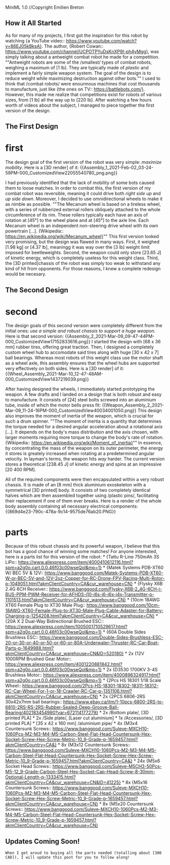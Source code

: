 MiniML 1.0
//Copyright Emilien Breton


How it All Started
------------------

As for many of my projects, I first got the inspiration for this robot by watching {a YouTube video:: https://www.youtube.com/watch?v=86EJ05kBksA}. The author, {Robert Cowan:: https://www.youtube.com/channel/UCPOTPYuDsKnXP9I-ph4yMgg}, was simply talking about a antweight combat robot he made for a competition.
	""Antweight robots are some of the /smallest/ types of combat robots, weighing a maximum of [1 lb]. They are typically made of *plastic* and implement a fairly simple  weapon system. The goal of the design is to reduce weight while maximizing destruction against other bots.""
I used to think that /combat robots/ were enourmous machines that cost thousands to manufacture, just like {the ones on TV:: https://battlebots.com/}. However, this made me realize that competitions exist for robots of various sizes, from [1 lb] all the way up to [220 lb]. After watching a few hours worth of videos about the subject, I managed to piece together the first version of the design.

The First Design
----------------

# first
The design goal of the first version of the robot was very simple: *maximize mobility*. Here is a [3D render] of it:
	{{Assembly_1_2021-Feb-02_03-24-59PM-000_CustomizedView22055540780_png.png}}

I had previously identified that the lack of mobility of some bots caused them to loose matches. In order to combat this, the first version of my combat robot was reversible, meaning it could drive both *right side up* and *up side down*. Moreover, I decided to use omnidirectional wheels to make it as nimble as possible.
	""The Mecanum wheel is based on a tireless wheel, with a series of rubberized external rollers obliquely attached to the whole circumference of its rim. These rollers typically each have an axis of rotation at [45°] to the wheel plane and at [45°] to the axle line. Each Mecanum wheel is an independent non-steering drive wheel with its own powertrain [...].
	{Wikipedia:: https://en.wikipedia.org/wiki/Mecanum_wheel}""
This first version looked very promising, but the design was flawed in many ways. First, it weighed [1.98 kg] or [4.37 lb], meaningg it was way over the [3 lb] weight limit imposed for beetleweights. Second, the weapon could only store [23.65 J] of kinetic energy, which is completely useless for this weight class. Third, the [3D printed]chassis of the robot was simply too weak to withstand any kind of hit from opponents. For those reasons, I knew a complete redesign would be necesary.


The Second Design
-----------------

# second
The design goals of this second version were completely different from the initial ones: *use a simple and robust chassis to support a huge weapon*. Here is that second version:
	{{Assembly_2_2021-Mar-09_09-47-44PM-000_CustomizedView17152833616.png}}
I started the design with [68 x 36 mm] rubber tires, offering great traction. Then, I designed a completely custom wheel hub to accomodate said tires along with huge [30 x 42 x 7] ball bearings. Whereas most robots of this weight class use the motor shaft as a wheel axle, this assembly ensures that the wheel hubs are supported very effectively on both sides. Here is a [3D render] of it:
	{{Wheel_Assembly_2021-Mar-10_12-47-48AM-000_CustomizedView1437219039.png}}

After having designed the wheels, I immediately started prototyping the weapon. A few drafts and I landed on a design that is both robust and easy to manufacture. It consists of [24] steel bolts screwed into an aluminium tube, inside of which the motor bells press fit:
	{{Weapon_Assembly_2_2021-Mar-09_11-24-16PM-000_CustomizedView40034001050.png}}
This design also improves the moment of inertia of the weapon, which is crucial for such a drum spinner.
	""The moment of inertia is a quantity that determines the torque needed for a desired angular acceleration about a rotational axis [...]. It depends on the body's mass distribution and the axis chosen, with larger moments requiring more torque to change the body's rate of rotation.
	{Wikipedia:: https://en.wikipedia.org/wiki/Moment_of_inertia}""
In essence, by concentrating the mass of the weapon on its outer perimeter, the energy it stores is greately increased when rotating at a predetermined angular velocity. In layman's terms, the weapon hits *way* harder. The current version stores a theoretical [238.45 J] of kinetic energy and spins at an impressive [20 400 RPM].

All of the required components were then encapsulated within a very robust chassis. It is made of an [8 mm] thick aluminium exoskeleton with a symmetrical [3D printed] body. It consists of two completely identical halves which are then assembled together using /plastic pins/, facilitating their replacement if one of them ever breaks. Here is a render of the whole body assembly containing all necessary electrical components:
	{{869d4e23-790c-478a-9c14-9575de76ab20.PNG}}
# parts
Because of this robust chassis and its powerful weapon, I believe that this bot has a good chance of winning some matches! For anyone interested, here is a parts list for this version of the robot:
	* {Tattu R-Line 750mAh 3S LiPo:: https://www.aliexpress.com/item/4000410612116.html?spm=a2g0o.cart.0.0.46f03c00wseQoI&mp=1}
	* {Matek Systems PDB-XT60 W/ BEC 5V & 12V:: https://www.banggood.com/Matek-Systems-PDB-XT60-W-or-BEC-5V-and-12V-2oz-Copper-for-RC-Drone-FPV-Racing-Multi-Rotor-p-1049051.html?akmClientCountry=CA&cur_warehouse=CN}
	* {Flysky X6B 2.4G 6CH Receiver:: https://www.banggood.com/Flysky-X6B-2_4G-6CH-i-BUS-PPM-PWM-Receiver-for-AFHDS-i10-i6s-i6-i6x-i4x-Transmitter-p-1101513.html?akmClientCountry=CA&cur_warehouse=CN}
	* {10cm 18AWG XT60 Female Plug to XT30 Male Plug:: https://www.banggood.com/10cm-18AWG-XT60-Female-Plug-to-XT30-Male-Plug-Cable-Adapter-for-Battery-Charging-p-1254208.html?akmClientCountry=CA&cur_warehouse=CN}
	* {20A X 2 Dual-Way Bidirectional Brushed ESC:: https://www.aliexpress.com/item/1005001710529617.html?spm=a2g0o.cart.0.0.46f03c00wseQoI&mp=1}
	* {60A Double Sides Brushless ESC:: https://www.banggood.com/Double-Sides-Brushless-ESC-20-or-30-or-40-or-50-or-60-or-80A-Underwater-Thruster-RC-Car-Boat-Parts-p-1649988.html?akmClientCountry=CA&cur_warehouse=CN&ID=520180}
	* 2x {12V 1000RPM Brushed Gear Motor:: https://www.aliexpress.com/item/4001220881842.html?spm=a2g0o.cart.0.0.46f03c00wseQoI&mp=1}
	* 2x {D3530 1700KV 3-4S Brushless Motor:: https://www.aliexpress.com/item/4000896324917.html?spm=a2g0o.cart.0.0.46f03c00wseQoI&mp=1}
	* {2Pcs HS 18301 1/18 Scale Wheel:: https://www.banggood.com/2Pcs-HS-18301-18302-18311-18312-RC-Car-Wheel-For-1-or-18-Crawler-RC-Car-p-1351106.html?akmClientCountry=CA&cur_warehouse=CN}
	* 2x {2PCS 6806-2RS 30x42x7mm ball bearings:: https://www.ebay.ca/itm/1-10pcs-6800-2RS-to-6810-2RS-RS-2RS-Rubber-Sealed-Deep-Groove-Ball-Bearing/402183454980?var=672114177279}
	* 2x /Bottom plate/, [3D printed PLA]
	* 2x /Side plate/, [Laser cut aluminium]
	* 1x /Accessories/, [3D printed PLA]
	* [35 x 42 x 160 mm] /aluminium pipe/
	* 4x {M3x4 Countersunk Screws:: https://www.banggood.com/Suleve-MXCH10-1060Pcs-M2-M3-M4-M5-Carbon-Steel-Flat-Head-Countersunk-Hex-Socket-Screw-Hex-Screw-Metric-10_9-Grade-p-1659457.html?akmClientCountry=CA&}
	* 8x {M3x12 Countersunk Screws:: https://www.banggood.com/Suleve-MXCH10-1060Pcs-M2-M3-M4-M5-Carbon-Steel-Flat-Head-Countersunk-Hex-Socket-Screw-Hex-Screw-Metric-10_9-Grade-p-1659457.html?akmClientCountry=CA&}
	* 24x {M5x6 Socket Head Screws:: https://www.banggood.com/Suleve-M5CH3-50Pcs-M5-12_9-Grade-Carbon-Steel-Hex-Socket-Cap-Head-Screw-8-30mm-Optional-Length-p-1333415.html?akmClientCountry=CA&cur_warehouse=CN&ID=41225}
	* 8x {M5x16 Countersunk Screws:: https://www.banggood.com/Suleve-MXCH10-1060Pcs-M2-M3-M4-M5-Carbon-Steel-Flat-Head-Countersunk-Hex-Socket-Screw-Hex-Screw-Metric-10_9-Grade-p-1659457.html?akmClientCountry=CA&cur_warehouse=CN}
	* 8x {M5x20 Countersunk Screws:: https://www.banggood.com/Suleve-MXCH10-1060Pcs-M2-M3-M4-M5-Carbon-Steel-Flat-Head-Countersunk-Hex-Socket-Screw-Hex-Screw-Metric-10_9-Grade-p-1659457.html?akmClientCountry=CA&cur_warehouse=CN}

Updates Coming Soon!
--------------------

	When I get aroud to buying all the parts needed (totalling about [300 CAD]), I will update this post for you to follow along!
